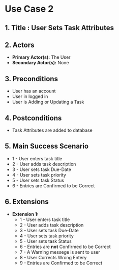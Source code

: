 
# Use Case 2

## 1. Title : User Sets Task Attributes

## 2. Actors
- **Primary Actor(s):** The User
- **Secondary Actor(s):** None

## 3. Preconditions
- User has an account
- User in logged in
- User is Adding or Updating a Task

## 4. Postconditions
- Task Attributes are added to database

## 5. Main Success Scenario

- 1 - User enters task title
- 2 - User adds task description
- 3 - User sets task Due-Date
- 4 - User sets task priority
- 5 - User sets task Status
- 6 - Entries are Confirmed to be Correct

## 6. Extensions

  - **Extension 1:** 
    - 1 - User enters task title
    - 2 - User adds task description
    - 3 - User sets task Due-Date
    - 4 - User sets task priority
    - 5 - User sets task Status
    - 6 - Entries are **not** Confirmed to be Correct
    - 7 - A Warning messege is sent to user
    - 8 - User Corrects Wrong Entery
    - 9 - Entries are Confirmed to be Correct
  
